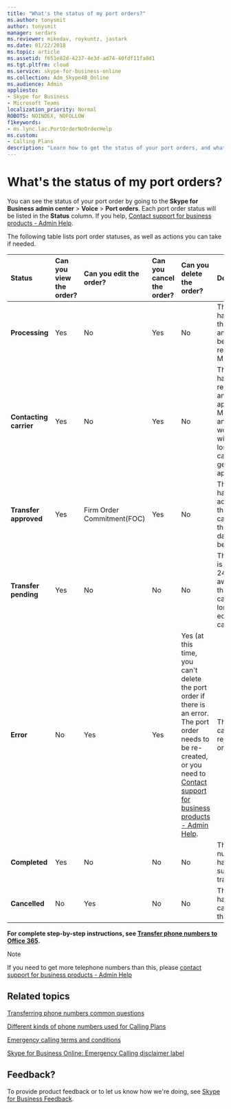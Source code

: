 ```yaml
---
title: "What's the status of my port orders?"
ms.author: tonysmit
author: tonysmit
manager: serdars
ms.reviewer: mikedav, roykuntz, jastark
ms.date: 01/22/2018
ms.topic: article
ms.assetid: f651e82d-4237-4e3d-ad74-40fdf11fa8d1
ms.tgt.pltfrm: cloud
ms.service: skype-for-business-online
ms.collection: Adm_Skype4B_Online
ms.audience: Admin
appliesto:
- Skype for Business 
- Microsoft Teams
localization_priority: Normal
ROBOTS: NOINDEX, NOFOLLOW
f1keywords:
- ms.lync.lac.PortOrderNoOrderHelp
ms.custom:
- Calling Plans
description: "Learn how to get the status of your port orders, and what the different actions you can take on them. "
---
```


# What's the status of my port orders?

You can see the status of your port order by going to the **Skype for Business admin center** > **Voice** > **Port orders**. Each port order status will be listed in the **Status** column. If you help, [Contact support for business products - Admin Help](http://technet.microsoft.com/library/32a17ca7-6fa0-4870-8a8d-e25ba4ccfd4b%28Office.14%29.aspx).
  
The following table lists port order statuses, as well as actions you can take if needed. 
  
|**Status**|**Can you view the order?**|**Can you edit the order?**|**Can you cancel the order?**|**Can you delete the order?**|**Description**|
|:-----|:-----|:-----|:-----|:-----|:-----|
|**Processing** <br/> |Yes  <br/> |No  <br/> |Yes  <br/> |No  <br/> |The admin has created the order, and it's been received by Microsoft.  <br/> |
|**Contacting carrier** <br/> |Yes  <br/> |No  <br/> |Yes  <br/> |No  <br/> |The order has been received and approved by Microsoft, and we are working with the losing carrier to get it approved.  <br/> |
|**Transfer approved** <br/> |Yes  <br/> |Firm Order Commitment(FOC)  <br/> |Yes  <br/> |No  <br/> |The order has been accepted by the losing carrier, and the FOC date has been set.  <br/> |
|**Transfer pending** <br/> |Yes  <br/> |No  <br/> |No  <br/> |No  <br/> |The transfer is less than 24 hours away, so the order can no longer be edited or cancelled.  <br/> |
|**Error** <br/> |No  <br/> |Yes  <br/> |Yes  <br/> |Yes (at this time, you can't delete the port order if there is an error. The port order needs to be re-created, or you need to [Contact support for business products - Admin Help](http://technet.microsoft.com/library/32a17ca7-6fa0-4870-8a8d-e25ba4ccfd4b%28Office.14%29.aspx).  <br/> |The losing carrier has rejected the order.  <br/> |
|**Completed** <br/> |Yes  <br/> |No  <br/> |No  <br/> |No  <br/> |The numbers have been successfully transferred.  <br/> |
|**Cancelled** <br/> |No  <br/> |Yes  <br/> |No  <br/> |No  <br/> |The admin has canceled the order.  <br/> |
   
 **For complete step-by-step instructions, see [Transfer phone numbers to Office 365](transfer-phone-numbers-to-office-365.md).**
 
> [!NOTE]
> If you need to get more telephone numbers than this, please [contact support for business products - Admin Help](https://support.office.com/article/32a17ca7-6fa0-4870-8a8d-e25ba4ccfd4b)

  
## Related topics
[Transferring phone numbers common questions](transferring-phone-numbers-common-questions.md)

[Different kinds of phone numbers used for Calling Plans](different-kinds-of-phone-numbers-used-for-calling-plans.md)

[Emergency calling terms and conditions](emergency-calling-terms-and-conditions.md)

[Skype for Business Online: Emergency Calling disclaimer label](https://go.microsoft.com/fwlink/?LinkID=692099)

## Feedback?
To provide product feedback or to let us know how we're doing, see [Skype for Business Feedback](https://www.skypefeedback.com).